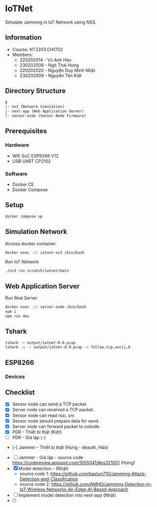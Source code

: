 # IoTNet

Simulate Jamming in IoT Network using NS3.

## Information

- Course: NT2203.CH1702
- Members:
  - 220202014 - Vũ Anh Hào
  - 230202006 - Ngô Thái Hưng
  - 220202020 - Nguyễn Duy Minh Nhật
  - 230202009 - Nguyễn Tấn Kiệt

## Directory Structure

```txt
$
|- ns3 (Network Simulation)
|- next-app (Web Application Server)
|- sensor-node (Sensor Node Firmware)
```

## Prerequisites

### Hardware

- Wifi SoC ESP8266 V12
- USB UART CP2102

### Software

- Docker CE
- Docker Compose

## Setup

```bash
docker compose up
```

## Simulation Network

Access docker container.

```bash
docker exec -it iotnet-ns3 /bin/bash
```

Run IoT Network

```bash
./ns3 run scratch/iotnet/main
```

## Web Application Server

Run Real Server

```bash
docker exec -it server-node /bin/bash
npm i
npm run dev
```

## Tshark

```bash
tshark -r output/iotnet-0-0.pcap
tshark -q -r output/iotnet-0-0.pcap -z follow,tcp,ascii,0
```

## ESP8266

### Devices

## Checklist

- [x] Sensor node can send a TCP packet.
- [x] Server node can received a TCP packet.
- [x] Sensor node can read rssi, snr.
- [x] Sensor node should prepare data for send.
- [x] Server node can forward packet to outside.
- [x] PDR - Thiết bị thật (Kiệt)
- [ ] PDR - Giả lập (-)
- [-] Jammer - Thiết bị thật (Hưng - deauth, Hào)
- [ ] Jammer - Giả lập - source code https://codereview.appspot.com/1055041/#ps321001 (Hưng)
- [x] Model detection - (Nhật)
  - source code 1: https://github.com/kasturi710/Jamming-Attack-Detection-and-Classification
  - source code 2: https://github.com/AMHD/Jamming-Detection-in-IoT-Wireless-Networks-An-Edge-AI-Based-Approach
- [ ] Implement model detection into next-app (Nhật)
- [ ]
